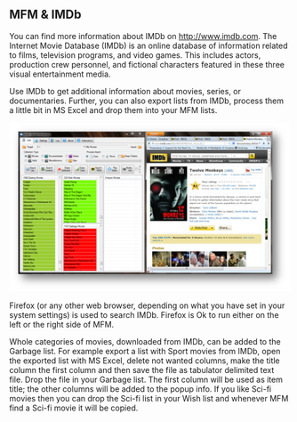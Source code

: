 ## MFM & IMDb

You can find more information about IMDb on http://www.imdb.com.  The Internet Movie Database (IMDb) is an online database of information related to films, television programs, and video games. This includes actors, production crew personnel, and fictional characters featured in these three visual entertainment media.

Use IMDb to get additional information about movies, series, or documentaries.  Further, you can also export lists from IMDb, process them a little bit in MS Excel and drop them into your MFM lists.

[![MFM & IMDb](../images/MFM_IMDb.jpg)](../images/MFM_IMDb.jpg)

Firefox (or any other web browser, depending on what you have set in your system settings) is used to search IMDb.  Firefox is Ok to run either on the left or the right side of MFM.

Whole categories of movies, downloaded from IMDb, can be added to the Garbage list.  For example export a list with Sport movies from IMDb, open the exported list with MS Excel, delete not wanted columns, make the title column the first column and then save the file as tabulator delimited text file.  Drop the file in your Garbage list.  The first column will be used as item title; the other columns will be added to the popup info.  If you like Sci-fi movies then you can drop the Sci-fi list in your Wish list and whenever MFM find a Sci-fi movie it will be copied.
